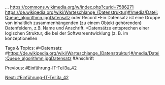…
https://commons.wikimedia.org/w/index.php?curid=7586271 https://de.wikipedia.org/wiki/Warteschlange_(Datenstruktur)#/media/Datei:Queue_algorithmn.jpgDatensatz oder Record
•Ein Datensatz ist eine Gruppe von inhaltlich zusammenhängenden (zu einem Objekt gehörenden) Datenfeldern, 
z.B. Name und Anschrift. 
•Datensätze entsprechen einer logischen Struktur, die bei der Softwareentwicklung (z. B. im konzeptionellen 

   Tags & Topics:
   #•Datensatz
   #https://de.wikipedia.org/wiki/Warteschlange_(Datenstruktur)#/media/Datei:Queue_algorithmn.jpgDatensatz
   #Anschrift

[Previous: #Einführung-IT-Teil3a_42](Einführung-IT-Teil3a_42.md)

[Next: #Einführung-IT-Teil3a_42](Einführung-IT-Teil3a_42.md)